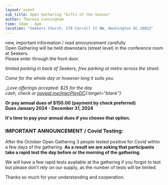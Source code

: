 ```yaml
---
layout: event
sub_title: Open Gathering "Gifts of the Season"
author: Theresa Cunningham
time: 10am - 4pm
location: "Seekers Church, 276 Carroll St NW, Washington DC 20012"
---
```


new, important information / read announcement carefully<br>
Open Gathering will be held downstairs (street level) in the conference
room at Seekers.<br>
Please enter through the front door.

*limited parking in back of Seekers, free parking at metro across the street.*

*Come for the whole day or however long it suits you.*

__Love offerings accepted:  $25 for the day<br>
cash, check or
[paypal.me/InterPlayDC](https://paypal.me/InterPlayDC){:target="_blank"}__

__Or pay annual dues of $150.00 (payment by check preferred)<br>
Dues January 2024 - December 31, 2024__

__It's time to pay your annual dues if you choose that option.__

<h3>IMPORTANT ANNOUNCEMENT / Covid Testing:</h3>

After the October Open Gathering 3 people tested positive for Covid within a
few days of the gathering.  __As a result we are asking that participants take
a rapid test the day before or the morning of the gathering.__

We will have a few rapid tests available at the gathering if you forgot to test
but please don't rely on our supply, as the number of tests will be limited.

Thanks so much for your understanding and cooperation.

